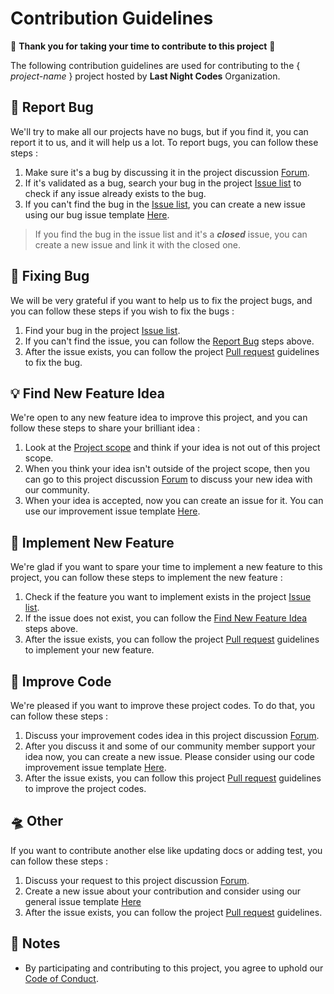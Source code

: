 # Contribution Guidelines
💖 **Thank you for taking your time to contribute to this project** 💖

The following contribution guidelines are used for contributing to the { *project-name* } project hosted by **Last Night Codes** Organization.

## 🐛 Report Bug
We'll try to make all our projects have no bugs, but if you find it, you can report it to us, and it will help us a lot. To report bugs, you can follow these steps :
1. Make sure it's a bug by discussing it in the project discussion [Forum](project-discussion-URL).
2. If it's validated as a bug, search your bug in the project [Issue list](project-issue-URL) to check if any issue already exists to the bug.
3. If you can't find the bug in the [Issue list](project-issue-URL), you can create a new issue using our bug issue template [Here](ISSUE_TEMPLATE/bug_issue_template.md).
> If you find the bug in the issue list and it's a ***closed*** issue, you can create a new issue and link it with the closed one.

## 🔧 Fixing Bug
We will be very grateful if you want to help us to fix the project bugs, and you can follow these steps if you wish to fix the bugs :
1. Find your bug in the project [Issue list](project-issue-URL). 
2. If you can't find the issue, you can follow the [Report Bug](#report-bug) steps above.
3. After the issue exists, you can follow the project [Pull request](Other/pull_request_guidelines.md) guidelines to fix the bug.

## 💡 Find New Feature Idea
We're open to any new feature idea to improve this project, and you can follow these steps to share your brilliant idea :
1. Look at the [Project scope](README.MD/#project-scope) and think if your idea is not out of this project scope.
2. When you think your idea isn't outside of the project scope, then you can go to this project discussion [Forum](project-decision-URL) to discuss your new idea with our community.
3. When your idea is accepted, now you can create an issue for it. You can use our improvement issue template [Here](ISSUE_TEMPLATE/feature_issue_template.md).

## 🎉 Implement New Feature
We're glad if you want to spare your time to implement a new feature to this project, you can follow these steps to implement the new feature :
1. Check if the feature you want to implement exists in the project [Issue list](feature-issue-URL).
2. If the issue does not exist, you can follow the [Find New Feature Idea](#find-new-feature-idea) steps above.
3. After the issue exists, you can follow the project [Pull request](Other/pull_request_guidelines.md) guidelines to implement your new feature.

## 🚀 Improve Code
We're pleased if you want to improve these project codes. To do that, you can follow these steps :
1. Discuss your improvement codes idea in this project discussion [Forum](project-decision-URL).
2. After you discuss it and some of our community member support your idea now, you can create a new issue. Please consider using our code improvement issue template [Here](ISSUE_TEMPLATE/code_issue_template.md).
3. After the issue exists, you can follow this project [Pull request](Other/pull_request_guidelines.md) guidelines to improve the project codes.

## 🛸 Other
If you want to contribute another else like updating docs or adding test, you can follow these steps :
1. Discuss your request to this project discussion [Forum](project-discuss-URL).
2. Create a new issue about your contribution and consider using our general issue template [Here](ISSUE_TEMPLATE/general_issue_template.md)
3. After the issue exists, you can follow the project [Pull request](Other/pull_request_guidelines.md) guidelines.

## 📌 Notes
- By participating and contributing to this project, you agree to uphold our [Code of Conduct](CODE_OF_CONDUCT.md).